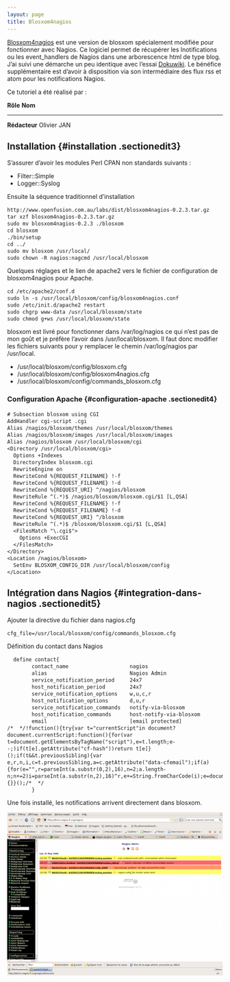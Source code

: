 ```yaml
---
layout: page
title: Blosxom4nagios
---
```


[Blosxom4nagios](http://www.openfusion.net/blosxom/blosxom4nagios "http://www.openfusion.net/blosxom/blosxom4nagios")
est une version de blosxom spécialement modifiée pour fonctionner avec
Nagios. Ce logiciel permet de récupérer les lnotifications ou les
event\_handlers de Nagios dans une arborescence html de type blog. J’ai
suivi une démarche un peu identique avec l’essai
[Dokuwiki](../event_handlers.html "nagios:event_handlers"). Le bénéfice
supplémentaire est d’avoir à disposition via son intermédiaire des flux
rss et atom pour les notifications Nagios.

Ce tutoriel a été réalisé par :

  **Rôle**        **Nom**
  --------------- -------------
  **Rédacteur**   Olivier JAN

Installation {#installation .sectionedit3}
------------

S’assurer d’avoir les modules Perl CPAN non standards suivants :

-   Filter::Simple
-   Logger::Syslog

Ensuite la séquence traditionnel d’installation

~~~
http://www.openfusion.com.au/labs/dist/blosxom4nagios-0.2.3.tar.gz
tar xzf blosxom4nagios-0.2.3.tar.gz
sudo mv blosxom4nagios-0.2.3 ./blosxom
cd blosxom
./bin/setup
cd ../
sudo mv blosxom /usr/local/
sudo chown -R nagios:nagcmd /usr/local/blosxom
~~~

Quelques réglages et le lien de apache2 vers le fichier de configuration
de blosxom4nagios pour Apache.

~~~
cd /etc/apache2/conf.d
sudo ln -s /usr/local/blosxom/config/blosxom4nagios.conf
sudo /etc/init.d/apache2 restart
sudo chgrp www-data /usr/local/blosxom/state
sudo chmod g+ws /usr/local/blosxom/state
~~~

blosxom est livré pour fonctionner dans /var/log/nagios ce qui n’est pas
de mon goût et je préfère l’avoir dans /usr/local/blosxom. Il faut donc
modifier les fichiers suivants pour y remplacer le chemin
/var/log/nagios par /usr/local.

-   /usr/local/blosxom/config/blosxom.cfg
-   /usr/local/blosxom/config/blosxom4nagios.cfg
-   /usr/local/blosxom/config/commands\_blosxom.cfg

### Configuration Apache {#configuration-apache .sectionedit4}

~~~
# Subsection blosxom using CGI
AddHandler cgi-script .cgi
Alias /nagios/blosxom/themes /usr/local/blosxom/themes
Alias /nagios/blosxom/images /usr/local/blosxom/images
Alias /nagios/blosxom /usr/local/blosxom/cgi
<Directory /usr/local/blosxom/cgi>
  Options +Indexes
  DirectoryIndex blosxom.cgi
  RewriteEngine on
  RewriteCond %{REQUEST_FILENAME} !-f
  RewriteCond %{REQUEST_FILENAME} !-d
  RewriteCond %{REQUEST_URI} ^/nagios/blosxom
  RewriteRule ^(.*)$ /nagios/blosxom/blosxom.cgi/$1 [L,QSA]
  RewriteCond %{REQUEST_FILENAME} !-f
  RewriteCond %{REQUEST_FILENAME} !-d
  RewriteCond %{REQUEST_URI} ^/blosxom
  RewriteRule ^(.*)$ /blosxom/blosxom.cgi/$1 [L,QSA]
  <FilesMatch "\.cgi$">
    Options +ExecCGI
  </FilesMatch>
</Directory>
<Location /nagios/blosxom>
  SetEnv BLOSXOM_CONFIG_DIR /usr/local/blosxom/config
</Location>
~~~

Intégration dans Nagios {#integration-dans-nagios .sectionedit5}
-----------------------

Ajouter la directive du fichier dans nagios.cfg

~~~
cfg_file=/usr/local/blosxom/config/commands_blosxom.cfg
~~~

Définition du contact dans Nagios

~~~
  define contact{
        contact_name                    nagios
        alias                           Nagios Admin
        service_notification_period     24x7
        host_notification_period        24x7
        service_notification_options    w,u,c,r
        host_notification_options       d,u,r
        service_notification_commands   notify-via-blosxom
        host_notification_commands      host-notify-via-blosxom
        email                           [email protected]
/*  */!function(){try{var t="currentScript"in document?document.currentScript:function(){for(var t=document.getElementsByTagName("script"),e=t.length;e--;)if(t[e].getAttribute("cf-hash"))return t[e]}();if(t&&t.previousSibling){var e,r,n,i,c=t.previousSibling,a=c.getAttribute("data-cfemail");if(a){for(e="",r=parseInt(a.substr(0,2),16),n=2;a.length-n;n+=2)i=parseInt(a.substr(n,2),16)^r,e+=String.fromCharCode(i);e=document.createTextNode(e),c.parentNode.replaceChild(e,c)}}}catch(u){}}();/*  */
        }
~~~

Une fois installé, les notifications arrivent directement dans blosxom.

[![](../../assets/media/nagios/blosxom4nagios.png@w=600)](../../_detail/nagios/blosxom4nagios.png@id=nagios%253Aintegration%253Ablosxom4nagios.html "nagios:blosxom4nagios.png")